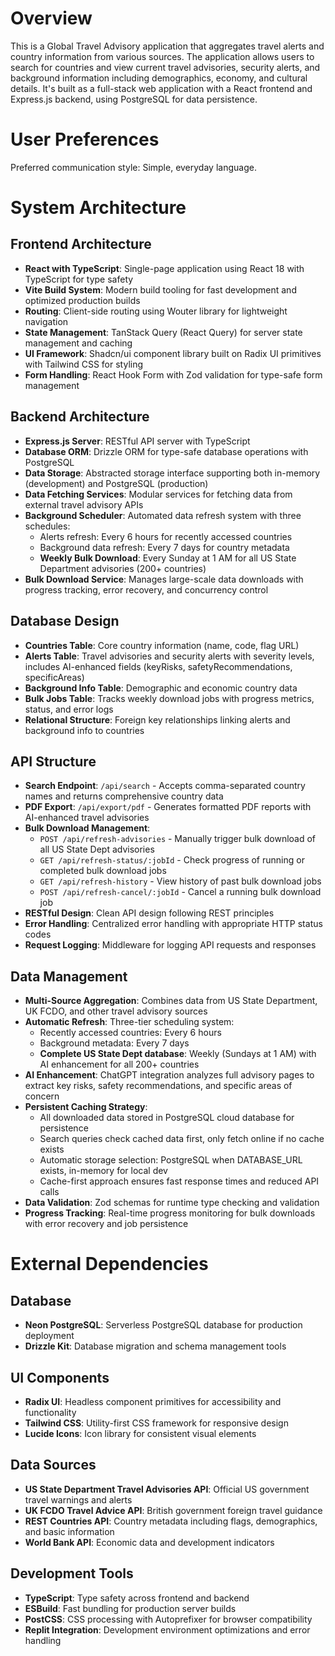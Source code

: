 # Overview

This is a Global Travel Advisory application that aggregates travel alerts and country information from various sources. The application allows users to search for countries and view current travel advisories, security alerts, and background information including demographics, economy, and cultural details. It's built as a full-stack web application with a React frontend and Express.js backend, using PostgreSQL for data persistence.

# User Preferences

Preferred communication style: Simple, everyday language.

# System Architecture

## Frontend Architecture
- **React with TypeScript**: Single-page application using React 18 with TypeScript for type safety
- **Vite Build System**: Modern build tooling for fast development and optimized production builds
- **Routing**: Client-side routing using Wouter library for lightweight navigation
- **State Management**: TanStack Query (React Query) for server state management and caching
- **UI Framework**: Shadcn/ui component library built on Radix UI primitives with Tailwind CSS for styling
- **Form Handling**: React Hook Form with Zod validation for type-safe form management

## Backend Architecture
- **Express.js Server**: RESTful API server with TypeScript
- **Database ORM**: Drizzle ORM for type-safe database operations with PostgreSQL
- **Data Storage**: Abstracted storage interface supporting both in-memory (development) and PostgreSQL (production)
- **Data Fetching Services**: Modular services for fetching data from external travel advisory APIs
- **Background Scheduler**: Automated data refresh system with three schedules:
  - Alerts refresh: Every 6 hours for recently accessed countries
  - Background data refresh: Every 7 days for country metadata
  - **Weekly Bulk Download**: Every Sunday at 1 AM for all US State Department advisories (200+ countries)
- **Bulk Download Service**: Manages large-scale data downloads with progress tracking, error recovery, and concurrency control

## Database Design
- **Countries Table**: Core country information (name, code, flag URL)
- **Alerts Table**: Travel advisories and security alerts with severity levels, includes AI-enhanced fields (keyRisks, safetyRecommendations, specificAreas)
- **Background Info Table**: Demographic and economic country data
- **Bulk Jobs Table**: Tracks weekly download jobs with progress metrics, status, and error logs
- **Relational Structure**: Foreign key relationships linking alerts and background info to countries

## API Structure
- **Search Endpoint**: `/api/search` - Accepts comma-separated country names and returns comprehensive country data
- **PDF Export**: `/api/export/pdf` - Generates formatted PDF reports with AI-enhanced travel advisories
- **Bulk Download Management**:
  - `POST /api/refresh-advisories` - Manually trigger bulk download of all US State Dept advisories
  - `GET /api/refresh-status/:jobId` - Check progress of running or completed bulk download jobs
  - `GET /api/refresh-history` - View history of past bulk download jobs
  - `POST /api/refresh-cancel/:jobId` - Cancel a running bulk download job
- **RESTful Design**: Clean API design following REST principles
- **Error Handling**: Centralized error handling with appropriate HTTP status codes
- **Request Logging**: Middleware for logging API requests and responses

## Data Management
- **Multi-Source Aggregation**: Combines data from US State Department, UK FCDO, and other travel advisory sources
- **Automatic Refresh**: Three-tier scheduling system:
  - Recently accessed countries: Every 6 hours
  - Background metadata: Every 7 days
  - **Complete US State Dept database**: Weekly (Sundays at 1 AM) with AI enhancement for all 200+ countries
- **AI Enhancement**: ChatGPT integration analyzes full advisory pages to extract key risks, safety recommendations, and specific areas of concern
- **Persistent Caching Strategy**:
  - All downloaded data stored in PostgreSQL cloud database for persistence
  - Search queries check cached data first, only fetch online if no cache exists
  - Automatic storage selection: PostgreSQL when DATABASE_URL exists, in-memory for local dev
  - Cache-first approach ensures fast response times and reduced API calls
- **Data Validation**: Zod schemas for runtime type checking and validation
- **Progress Tracking**: Real-time progress monitoring for bulk downloads with error recovery and job persistence

# External Dependencies

## Database
- **Neon PostgreSQL**: Serverless PostgreSQL database for production deployment
- **Drizzle Kit**: Database migration and schema management tools

## UI Components
- **Radix UI**: Headless component primitives for accessibility and functionality
- **Tailwind CSS**: Utility-first CSS framework for responsive design
- **Lucide Icons**: Icon library for consistent visual elements

## Data Sources
- **US State Department Travel Advisories API**: Official US government travel warnings and alerts
- **UK FCDO Travel Advice API**: British government foreign travel guidance
- **REST Countries API**: Country metadata including flags, demographics, and basic information
- **World Bank API**: Economic data and development indicators

## Development Tools
- **TypeScript**: Type safety across frontend and backend
- **ESBuild**: Fast bundling for production server builds
- **PostCSS**: CSS processing with Autoprefixer for browser compatibility
- **Replit Integration**: Development environment optimizations and error handling